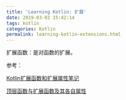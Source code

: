 ```yaml
---
title: 'Learning Kotlin: 扩展'
date: 2019-03-02 15:42:14
tags: kotlin
categories: Kotlin
permalink: learning-kotlin-extensions.html
---
```




扩展函数：是对函数的扩展。



参考：

[Kotlin扩展函数和扩展属性笔记](<https://www.jianshu.com/p/7291c9a1ec1e>)

[顶层函数与扩展函数及其各自属性](https://clmirror.storage.googleapis.com/codelabs/java-to-kotlin-zh/index.html#9)

